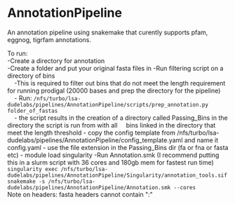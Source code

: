 # AnnotationPipeline
An annotation pipeline using snakemake that curently supports pfam, eggnog, tigrfam annotations. 

To run:  
    -Create a directory for annotation  
    -Create a folder and put your original fasta files in
    -Run filtering script on a directory of bins  
 &nbsp;&nbsp;&nbsp;&nbsp;-This is required to filter out bins that do not meet the length requirement for running prodigal (20000 bases and prep the directory for the pipeline)   
 &nbsp;&nbsp;&nbsp;&nbsp;- Run: ```/nfs/turbo/lsa-dudelabs/pipelines/AnnotationPipeline/scripts/prep_annotation.py folder_of_fastas```  
 &nbsp;&nbsp;&nbsp;&nbsp;- the script results in the creation of a directory called Passing_Bins in the directory the script is run from with all 
 &nbsp;&nbsp;&nbsp;&nbsp;bins linked in the directory that meet the length threshold
    - copy the config template from /nfs/turbo/lsa-dudelabs/pipelines/AnnotationPipeline/config_template.yaml and name it config.yaml
    - use the file extension in the Passing_Bins dir (fa or fna or fasta etc)
    - module load singularity
    -Run Annotation.smk  (I recommend putting this in a slurm script with 36 cores and 180gb mem for fastest run time)
    &nbsp;&nbsp;&nbsp;&nbsp; ```singularity exec /nfs/turbo/lsa-dudelabs/pipelines/AnnotationPipeline/Singularity/annotation_tools.sif snakemake -s /nfs/turbo/lsa-dudelabs/pipelines/AnnotationPipeline/Annotation.smk --cores```   
Note on headers:
fasta headers cannot contain ":" 
